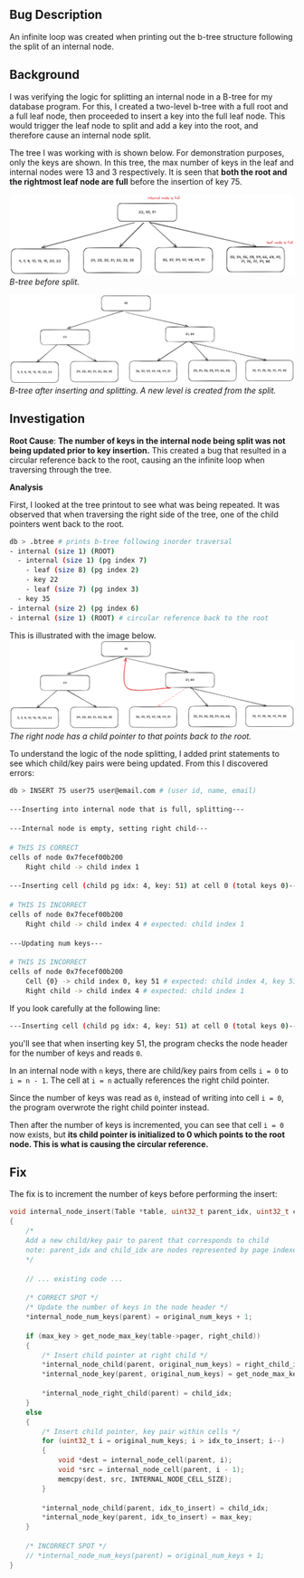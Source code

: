 ## Bug Description

An infinite loop was created when printing out the b-tree structure following the split of an internal node.

## Background

I was verifying the logic for splitting an internal node in a B-tree for my database program. For this, I created a two-level b-tree with a full root and a full leaf node, then proceeded to insert a key into the full leaf node. This would trigger the leaf node to split and add a key into the root, and therefore cause an internal node split.

The tree I was working with is shown below. For demonstration purposes, only the keys are shown. In this tree, the max number of keys in the leaf and internal nodes were 13 and 3 respectively. It is seen that **both the root and the rightmost leaf node are full** before the insertion of key 75.

![](./images/tree_before_split.png)
*B-tree before split.*

![](./images/tree_after_split.png)
*B-tree after inserting and splitting. A new level is created from the split.*

<!-- - An internal node was represented as a byte-array of 4096 bytes. The front of the byte array acts as a header and stores metadata such as the number of keys in the node. This is followed by pairs of child pointers and keys.

![](./images/internal-node-format.png)
*Source: [CStack's Let's Build a Simple Database - Part 10](https://cstack.github.io/db_tutorial/parts/part10.html)* -->

## Investigation

**Root Cause**: **The number of keys in the internal node being split was not being updated prior to key insertion.** This created a bug that resulted in a circular reference back to the root, causing an the infinite loop when traversing through the tree. 

**Analysis**

First, I looked at the tree printout to see what was being repeated. It was observed that when traversing the right side of the tree, one of the child pointers went back to the root. 

```bash
db > .btree # prints b-tree following inorder traversal
- internal (size 1) (ROOT)
  - internal (size 1) (pg index 7)
    - leaf (size 8) (pg index 2)
    - key 22
    - leaf (size 7) (pg index 3)
  - key 35
- internal (size 2) (pg index 6)
- internal (size 1) (ROOT) # circular reference back to the root
```

This is illustrated with the image below.
![](/images/tree_error.png)
*The right node has a child pointer to that points back to the root.*

To understand the logic of the node splitting, I added print statements to see which child/key pairs were being updated. From this I discovered errors:

```bash
db > INSERT 75 user75 user@email.com # (user id, name, email)

---Inserting into internal node that is full, splitting---

---Internal node is empty, setting right child---

# THIS IS CORRECT
cells of node 0x7fecef00b200
    Right child -> child index 1

---Inserting cell (child pg idx: 4, key: 51) at cell 0 (total keys 0)---

# THIS IS INCORRECT
cells of node 0x7fecef00b200
    Right child -> child index 4 # expected: child index 1

---Updating num keys---

# THIS IS INCORRECT
cells of node 0x7fecef00b200
    Cell {0} -> child index 0, key 51 # expected: child index 4, key 51
    Right child -> child index 4 # expected: child index 1
```

If you look carefully at the following line:
```bash
---Inserting cell (child pg idx: 4, key: 51) at cell 0 (total keys 0)---
```

you'll see that when inserting key 51, the program checks the node header for the number of keys and reads `0`. 

In an internal node with `n` keys, there are child/key pairs from cells `i = 0` to `i = n - 1`. The cell at `i = n` actually references the right child pointer.

Since the number of keys was read as `0`, instead of writing into cell `i = 0`, the program overwrote the right child pointer instead.

Then after the number of keys is incremented, you can see that cell `i = 0` now exists, but **its child pointer is initialized to 0 which points to the root node. This is what is causing the circular reference.** 

## Fix

The fix is to increment the number of keys before performing the insert:

```c
void internal_node_insert(Table *table, uint32_t parent_idx, uint32_t child_idx)
{
    /*
    Add a new child/key pair to parent that corresponds to child
    note: parent_idx and child_idx are nodes represented by page indexes
    */

    // ... existing code ...

    /* CORRECT SPOT */
    /* Update the number of keys in the node header */
    *internal_node_num_keys(parent) = original_num_keys + 1;

    if (max_key > get_node_max_key(table->pager, right_child))
    {
        /* Insert child pointer at right child */
        *internal_node_child(parent, original_num_keys) = right_child_idx;
        *internal_node_key(parent, original_num_keys) = get_node_max_key(table->pager, right_child);

        *internal_node_right_child(parent) = child_idx;
    }
    else
    {
        /* Insert child pointer, key pair within cells */
        for (uint32_t i = original_num_keys; i > idx_to_insert; i--)
        {
            void *dest = internal_node_cell(parent, i);
            void *src = internal_node_cell(parent, i - 1);
            memcpy(dest, src, INTERNAL_NODE_CELL_SIZE);
        }

        *internal_node_child(parent, idx_to_insert) = child_idx;
        *internal_node_key(parent, idx_to_insert) = max_key;
    }
    
    /* INCORRECT SPOT */
    // *internal_node_num_keys(parent) = original_num_keys + 1;
}
```